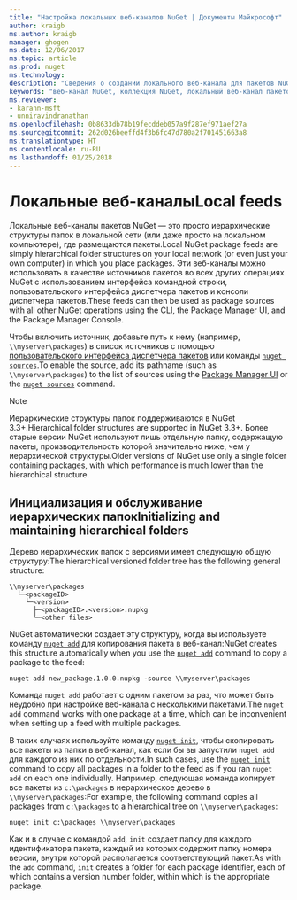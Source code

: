 ```yaml
---
title: "Настройка локальных веб-каналов NuGet | Документы Майкрософт"
author: kraigb
ms.author: kraigb
manager: ghogen
ms.date: 12/06/2017
ms.topic: article
ms.prod: nuget
ms.technology: 
description: "Сведения о создании локального веб-канала для пакетов NuGet с помощью папок в локальной сети"
keywords: "веб-канал NuGet, коллекция NuGet, локальный веб-канал пакетов"
ms.reviewer:
- karann-msft
- unniravindranathan
ms.openlocfilehash: 0b8633db78b19fecddeb057a9f287ef971aef27a
ms.sourcegitcommit: 262d026beeffd4f3b6fc47d780a2f701451663a8
ms.translationtype: HT
ms.contentlocale: ru-RU
ms.lasthandoff: 01/25/2018
---
```

# <a name="local-feeds"></a><span data-ttu-id="fd4b3-104">Локальные веб-каналы</span><span class="sxs-lookup"><span data-stu-id="fd4b3-104">Local feeds</span></span>

<span data-ttu-id="fd4b3-105">Локальные веб-каналы пакетов NuGet — это просто иерархические структуры папок в локальной сети (или даже просто на локальном компьютере), где размещаются пакеты.</span><span class="sxs-lookup"><span data-stu-id="fd4b3-105">Local NuGet package feeds are simply hierarchical folder structures on your local network (or even just your own computer) in which you place packages.</span></span> <span data-ttu-id="fd4b3-106">Эти веб-каналы можно использовать в качестве источников пакетов во всех других операциях NuGet с использованием интерфейса командной строки, пользовательского интерфейса диспетчера пакетов и консоли диспетчера пакетов.</span><span class="sxs-lookup"><span data-stu-id="fd4b3-106">These feeds can then be used as package sources with all other NuGet operations using the CLI, the Package Manager UI, and the Package Manager Console.</span></span>

<span data-ttu-id="fd4b3-107">Чтобы включить источник, добавьте путь к нему (например, `\\myserver\packages`) в список источников с помощью [пользовательского интерфейса диспетчера пакетов](../tools/package-manager-ui.md#package-sources) или команды [`nuget sources`](../tools/cli-ref-sources.md).</span><span class="sxs-lookup"><span data-stu-id="fd4b3-107">To enable the source, add its pathname (such as `\\myserver\packages`) to the list of sources using the [Package Manager UI](../tools/package-manager-ui.md#package-sources) or the [`nuget sources`](../tools/cli-ref-sources.md) command.</span></span>

> [!Note]
> <span data-ttu-id="fd4b3-108">Иерархические структуры папок поддерживаются в NuGet 3.3+.</span><span class="sxs-lookup"><span data-stu-id="fd4b3-108">Hierarchical folder structures are supported in NuGet 3.3+.</span></span> <span data-ttu-id="fd4b3-109">Более старые версии NuGet используют лишь отдельную папку, содержащую пакеты, производительность которой значительно ниже, чем у иерархической структуры.</span><span class="sxs-lookup"><span data-stu-id="fd4b3-109">Older versions of NuGet use only a single folder containing packages, with which performance is much lower than the hierarchical structure.</span></span>

## <a name="initializing-and-maintaining-hierarchical-folders"></a><span data-ttu-id="fd4b3-110">Инициализация и обслуживание иерархических папок</span><span class="sxs-lookup"><span data-stu-id="fd4b3-110">Initializing and maintaining hierarchical folders</span></span>

<span data-ttu-id="fd4b3-111">Дерево иерархических папок с версиями имеет следующую общую структуру:</span><span class="sxs-lookup"><span data-stu-id="fd4b3-111">The hierarchical versioned folder tree has the following general structure:</span></span>

    \\myserver\packages
      └─<packageID>
        └─<version>
          ├─<packageID>.<version>.nupkg
          └─<other files>

<span data-ttu-id="fd4b3-112">NuGet автоматически создает эту структуру, когда вы используете команду [`nuget add`](../tools/cli-ref-add.md) для копирования пакета в веб-канал:</span><span class="sxs-lookup"><span data-stu-id="fd4b3-112">NuGet creates this structure automatically when you use the [`nuget add`](../tools/cli-ref-add.md) command to copy a package to the feed:</span></span>

```cli
nuget add new_package.1.0.0.nupkg -source \\myserver\packages
```

<span data-ttu-id="fd4b3-113">Команда `nuget add` работает с одним пакетом за раз, что может быть неудобно при настройке веб-канала с несколькими пакетами.</span><span class="sxs-lookup"><span data-stu-id="fd4b3-113">The `nuget add` command works with one package at a time, which can be inconvenient when setting up a feed with multiple packages.</span></span>

<span data-ttu-id="fd4b3-114">В таких случаях используйте команду [`nuget init`](../tools/cli-ref-init.md), чтобы скопировать все пакеты из папки в веб-канал, как если бы вы запустили `nuget add` для каждого из них по отдельности.</span><span class="sxs-lookup"><span data-stu-id="fd4b3-114">In such cases, use the [`nuget init`](../tools/cli-ref-init.md) command to copy all packages in a folder to the feed as if you ran `nuget add` on each one individually.</span></span> <span data-ttu-id="fd4b3-115">Например, следующая команда копирует все пакеты из `c:\packages` в иерархическое дерево в `\\myserver\packages`:</span><span class="sxs-lookup"><span data-stu-id="fd4b3-115">For example, the following command copies all packages from `c:\packages` to a hierarchical tree on `\\myserver\packages`:</span></span>

```cli
nuget init c:\packages \\myserver\packages
```

<span data-ttu-id="fd4b3-116">Как и в случае с командой `add`, `init` создает папку для каждого идентификатора пакета, каждый из которых содержит папку номера версии, внутри которой располагается соответствующий пакет.</span><span class="sxs-lookup"><span data-stu-id="fd4b3-116">As with the `add` command, `init` creates a folder for each package identifier, each of which contains a version number folder, within which is the appropriate package.</span></span>

